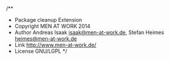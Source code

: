 /**
 * Package      cleanup Extension
 * Copyright    MEN AT WORK 2014
 * Author       Andreas Isaak <isaak@men-at-work.de>, Stefan Heimes <heimes@men-at-work.de>
 * Link         http://www.men-at-work.de/
 * License      GNU/LGPL
 */